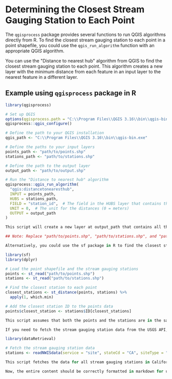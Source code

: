 # Determining the Closest Stream Gauging Station to Each Point

The `qgisprocess` package provides several functions to run QGIS algorithms directly from R. To find the closest stream gauging station to each point in a point shapefile, you could use the `qgis_run_algorithm` function with an appropriate QGIS algorithm.

You can use the "Distance to nearest hub" algorithm from QGIS to find the closest stream gauging station to each point. This algorithm creates a new layer with the minimum distance from each feature in an input layer to the nearest feature in a different layer.

## Example using `qgisprocess` package in R

```R
library(qgisprocess)

# Set up QGIS
options(qgisprocess.path = "C:\\Program Files\\QGIS 3.16\\bin\\qgis-bin.exe")
qgisprocess::qgis_configure()

# Define the path to your QGIS installation
qgis_path <- "C:\\Program Files\\QGIS 3.16\\bin\\qgis-bin.exe"

# Define the paths to your input layers
points_path <- "path/to/points.shp"
stations_path <- "path/to/stations.shp"

# Define the path to the output layer
output_path <- "path/to/output.shp"

# Run the "Distance to nearest hub" algorithm
qgisprocess::qgis_run_algorithm(
  "qgis:distancetonearesthub",
  INPUT = points_path,
  HUBS = stations_path,
  FIELD = "station_id",  # The field in the HUBS layer that contains the ID of each station
  UNIT = 0,  # The unit for the distances (0 = meters)
  OUTPUT = output_path
)

This script will create a new layer at output_path that contains all the features from the points_path layer, with two additional fields: "HubName", which contains the ID of the nearest station for each point, and "HubDist", which contains the distance to the nearest station.

## Note: Replace "path/to/points.shp", "path/to/stations.shp", and "path/to/output.shp" with the actual paths to your input and output files. Also, replace "station_id" with the actual field name in the stations layer that contains the ID of each station.

Alternatively, you could use the sf package in R to find the closest stream gauging station to each point. Here is a basic example:

library(sf)
library(dplyr)

# Load the point shapefile and the stream gauging stations
points <- st_read("path/to/points.shp")
stations <- st_read("path/to/stations.shp")

# Find the closest station to each point
closest_stations <- st_distance(points, stations) %>%
  apply(1, which.min)

# Add the closest station ID to the points data
points$closest_station <- stations$ID[closest_stations]

This script assumes that both the points and the stations are in the same coordinate reference system (CRS). If they are not, you would need to transform one or both of them to a common CRS using the st_transform function.

If you need to fetch the stream gauging station data from the USGS API, you could use the dataRetrieval package in R. Here is an example of how to fetch the data:

library(dataRetrieval)

# Fetch the stream gauging station data
stations <- readNWISdata(service = "site", stateCd = "CA", siteType = "ST")

This script fetches the data for all stream gauging stations in California. You would need to adjust the parameters to fetch the data for your area of interest.

Now, the entire content should be correctly formatted in markdown for use on GitHub or any other markdown-supported platform.
